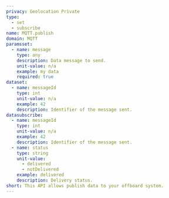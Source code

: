 ```yaml
---
privacy: Geolocation Private
type:
  - set
  - subscribe
name: MQTT.publish
domain: MQTT
paramsset:
  - name: message
    type: any
    description: Data message to send.
    unit-value: n/a
    example: my data
    required: true
dataset:
  - name: messageId
    type: int
    unit-value: n/a
    example: 42
    description: Identifier of the message sent.
datasubscribe:
  - name: messageId
    type: int
    unit-value: n/a
    example: 42
    description: Identifier of the message sent.
  - name: status
    type: string
    unit-value:
      - delivered
      - notDelivered
    example: delivered
    description: Delivery status.
short: This API allows publish data to your offboard system.
---
```


